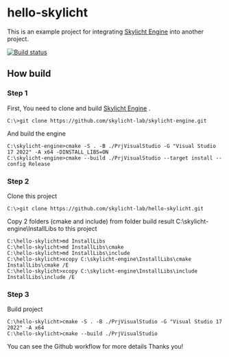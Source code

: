 # hello-skylicht

This is an example project for integrating [Skylicht Engine](https://github.com/skylicht-lab/skylicht-engine) into another project.

[![Build status](https://github.com/skylicht-lab/hello-skylicht/workflows/build/badge.svg)](https://github.com/skylicht-lab/hello-skylicht/actions?workflow=build)

## How build

### Step 1
First, You need to clone and build [Skylicht Engine](https://github.com/skylicht-lab/skylicht-engine) .
```Shell
C:\>git clone https://github.com/skylicht-lab/skylicht-engine.git
```

And build the engine

```Shell
C:\skylicht-engine>cmake -S . -B ./PrjVisualStudio -G "Visual Studio 17 2022" -A x64 -DINSTALL_LIBS=ON
C:\skylicht-engine>cmake --build ./PrjVisualStudio --target install --config Release
```

### Step 2

Clone this project

```Shell
C:\>git clone https://github.com/skylicht-lab/hello-skylicht.git
```

Copy 2 folders (cmake and include) from folder build result C:\skylicht-engine\InstallLibs to this project

```Shell
C:\hello-skylicht>md InstallLibs
C:\hello-skylicht>md InstallLibs\cmake
C:\hello-skylicht>md InstallLibs\include
C:\hello-skylicht>xcopy C:\skylicht-engine\InstallLibs\cmake InstallLibs\cmake /E
C:\hello-skylicht>xcopy C:\skylicht-engine\InstallLibs\include InstallLibs\include /E
```
### Step 3

Build project

```Shell
C:\hello-skylicht>cmake -S . -B ./PrjVisualStudio -G "Visual Studio 17 2022" -A x64
C:\hello-skylicht>cmake --build ./PrjVisualStudio
```

You can see the Github workflow for more details
Thanks you!